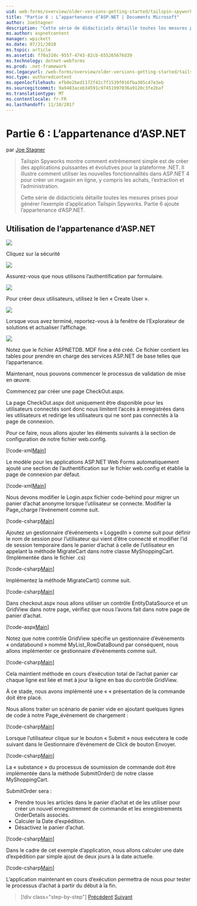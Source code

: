 ```yaml
---
uid: web-forms/overview/older-versions-getting-started/tailspin-spyworks/tailspin-spyworks-part-6
title: "Partie 6 : L’appartenance d’ASP.NET | Documents Microsoft"
author: JoeStagner
description: "Cette série de didacticiels détaille toutes les mesures prises pour générer l’exemple d’application Tailspin Spyworks. Partie 6 ajoute l’appartenance d’ASP.NET."
ms.author: aspnetcontent
manager: wpickett
ms.date: 07/21/2010
ms.topic: article
ms.assetid: f70a310c-9557-4743-82cb-655265676d39
ms.technology: dotnet-webforms
ms.prod: .net-framework
msc.legacyurl: /web-forms/overview/older-versions-getting-started/tailspin-spyworks/tailspin-spyworks-part-6
msc.type: authoredcontent
ms.openlocfilehash: efb0e2bed1172f42c7f1539f016fba305c47e3eb
ms.sourcegitcommit: 9a9483aceb34591c97451997036a9120c3fe2baf
ms.translationtype: MT
ms.contentlocale: fr-FR
ms.lasthandoff: 11/10/2017
---
```

<a name="part-6-aspnet-membership"></a>Partie 6 : L’appartenance d’ASP.NET
====================
par [Joe Stagner](https://github.com/JoeStagner)

> Tailspin Spyworks montre comment extrêmement simple est de créer des applications puissantes et évolutives pour la plateforme .NET. Il illustre comment utiliser les nouvelles fonctionnalités dans ASP.NET 4 pour créer un magasin en ligne, y compris les achats, l’extraction et l’administration.
> 
> Cette série de didacticiels détaille toutes les mesures prises pour générer l’exemple d’application Tailspin Spyworks. Partie 6 ajoute l’appartenance d’ASP.NET.


## <a id="_Toc260221672"></a>Utilisation de l’appartenance d’ASP.NET

![](tailspin-spyworks-part-6/_static/image1.png)

Cliquez sur la sécurité

![](tailspin-spyworks-part-6/_static/image1.jpg)

Assurez-vous que nous utilisons l’authentification par formulaire.

![](tailspin-spyworks-part-6/_static/image2.jpg)

Pour créer deux utilisateurs, utilisez le lien « Create User ».

![](tailspin-spyworks-part-6/_static/image3.jpg)

Lorsque vous avez terminé, reportez-vous à la fenêtre de l’Explorateur de solutions et actualiser l’affichage.

![](tailspin-spyworks-part-6/_static/image2.png)

Notez que le fichier ASPNETDB. MDF fine a été créé. Ce fichier contient les tables pour prendre en charge des services ASP.NET de base telles que l’appartenance.

Maintenant, nous pouvons commencer le processus de validation de mise en œuvre.

Commencez par créer une page CheckOut.aspx.

La page CheckOut.aspx doit uniquement être disponible pour les utilisateurs connectés sont donc nous limitent l’accès à enregistrées dans les utilisateurs et redirige les utilisateurs qui ne sont pas connectés à la page de connexion.

Pour ce faire, nous allons ajouter les éléments suivants à la section de configuration de notre fichier web.config.

[!code-xml[Main](tailspin-spyworks-part-6/samples/sample1.xml)]

Le modèle pour les applications ASP.NET Web Forms automatiquement ajouté une section de l’authentification sur le fichier web.config et établie la page de connexion par défaut.

[!code-xml[Main](tailspin-spyworks-part-6/samples/sample2.xml)]

Nous devons modifier le Login.aspx fichier code-behind pour migrer un panier d’achat anonyme lorsque l’utilisateur se connecte. Modifier la Page\_charge l’événement comme suit.

[!code-csharp[Main](tailspin-spyworks-part-6/samples/sample3.cs)]

Ajoutez un gestionnaire d’événements « LoggedIn » comme suit pour définir le nom de session pour l’utilisateur qui vient d’être connecté et modifier l’id de session temporaire dans le panier d’achat à celle de l’utilisateur en appelant la méthode MigrateCart dans notre classe MyShoppingCart. (Implémentée dans le fichier .cs)

[!code-csharp[Main](tailspin-spyworks-part-6/samples/sample4.cs)]

Implémentez la méthode MigrateCart() comme suit.

[!code-csharp[Main](tailspin-spyworks-part-6/samples/sample5.cs)]

Dans checkout.aspx nous allons utiliser un contrôle EntityDataSource et un GridView dans notre page, vérifiez que nous l’avons fait dans notre page de panier d’achat.

[!code-aspx[Main](tailspin-spyworks-part-6/samples/sample6.aspx)]

Notez que notre contrôle GridView spécifie un gestionnaire d’événements « ondatabound » nommé MyList\_RowDataBound par conséquent, nous allons implémenter ce gestionnaire d’événements comme suit.

[!code-csharp[Main](tailspin-spyworks-part-6/samples/sample7.cs)]

Cela maintient méthode en cours d’exécution total de l’achat panier car chaque ligne est liée et met à jour la ligne en bas du contrôle GridView.

À ce stade, nous avons implémenté une « « présentation de la commande doit être placé.

Nous allons traiter un scénario de panier vide en ajoutant quelques lignes de code à notre Page\_événement de chargement :

[!code-csharp[Main](tailspin-spyworks-part-6/samples/sample8.cs)]

Lorsque l’utilisateur clique sur le bouton « Submit » nous exécutera le code suivant dans le Gestionnaire d’événement de Click de bouton Envoyer.

[!code-csharp[Main](tailspin-spyworks-part-6/samples/sample9.cs)]

La « substance » du processus de soumission de commande doit être implémentée dans la méthode SubmitOrder() de notre classe MyShoppingCart.

SubmitOrder sera :

- Prendre tous les articles dans le panier d’achat et de les utiliser pour créer un nouvel enregistrement de commande et les enregistrements OrderDetails associés.
- Calculer la Date d’expédition.
- Désactivez le panier d’achat.


[!code-csharp[Main](tailspin-spyworks-part-6/samples/sample10.cs)]

Dans le cadre de cet exemple d’application, nous allons calculer une date d’expédition par simple ajout de deux jours à la date actuelle.

[!code-csharp[Main](tailspin-spyworks-part-6/samples/sample11.cs)]

L’application maintenant en cours d’exécution permettra de nous pour tester le processus d’achat à partir du début à la fin.

>[!div class="step-by-step"]
[Précédent](tailspin-spyworks-part-5.md)
[Suivant](tailspin-spyworks-part-7.md)
